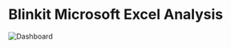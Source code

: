 # Blinkit Microsoft Excel Analysis
![Dashboard](https://github.com/aftabalammansoori/Blinkit-Microsoft-Excel-Analysis/blob/main/Screenshot%202025-01-27%20064153.png)
